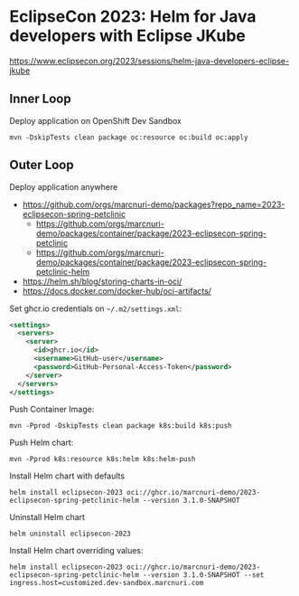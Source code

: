 # EclipseCon 2023: Helm for Java developers with Eclipse JKube

https://www.eclipsecon.org/2023/sessions/helm-java-developers-eclipse-jkube

## Inner Loop

Deploy application on OpenShift Dev Sandbox

```shell
mvn -DskipTests clean package oc:resource oc:build oc:apply
```

## Outer Loop

Deploy application anywhere

- https://github.com/orgs/marcnuri-demo/packages?repo_name=2023-eclipsecon-spring-petclinic
  - https://github.com/orgs/marcnuri-demo/packages/container/package/2023-eclipsecon-spring-petclinic
  - https://github.com/orgs/marcnuri-demo/packages/container/package/2023-eclipsecon-spring-petclinic-helm
- https://helm.sh/blog/storing-charts-in-oci/
- https://docs.docker.com/docker-hub/oci-artifacts/

Set ghcr.io credentials on `~/.m2/settings.xml`:
```xml
<settings>
  <servers>
    <server>
      <id>ghcr.io</id>
      <username>GitHub-user</username>
      <password>GitHub-Personal-Access-Token</password>
    </server>
  </servers>
</settings>
```

Push Container Image:
```shell
mvn -Pprod -DskipTests clean package k8s:build k8s:push
```

Push Helm chart:
```shell
mvn -Pprod k8s:resource k8s:helm k8s:helm-push
```

Install Helm chart with defaults
```shell
helm install eclipsecon-2023 oci://ghcr.io/marcnuri-demo/2023-eclipsecon-spring-petclinic-helm --version 3.1.0-SNAPSHOT
```

Uninstall Helm chart
```shell
helm uninstall eclipsecon-2023   
```

Install Helm chart overriding values:
```shell
helm install eclipsecon-2023 oci://ghcr.io/marcnuri-demo/2023-eclipsecon-spring-petclinic-helm --version 3.1.0-SNAPSHOT --set ingress.host=customized.dev-sandbox.marcnuri.com
```

